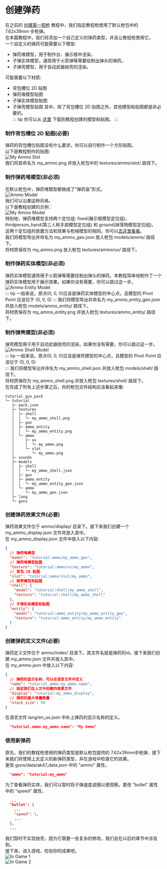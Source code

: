 # 创建弹药
在之前的 [创建第一把枪](/zh/gunpack/first_gun/) 教程中，我们指定教程枪使用了默认枪包中的 7.62x39mm 步枪弹。   
在本篇教程中，我们将添加一个自己定义的弹药类型，并且让教程枪使用它。      
一个自定义的弹药可能需要以下模型:   
- 弹药堆模型，用于制作台、展示框中渲染。
- 子弹实体模型，通常用于火箭弹等需要绘制出弹头的弹药。
- 子弹壳模型，用于自动武器抛壳的渲染。

可能需要以下材质:   
- 背包槽位 2D 贴图
- 弹药堆模型贴图
- 子弹实体模型贴图
- 子弹壳模型贴图
其中，除了背包槽位 2D 贴图之外，其他模型和贴图都是非必要的。   
::: tip 
你可以从 [这里](https://github.com/MCModderAnchor/tacwiki/tree/main/resource/ammo) 下载到教程创建的模型和贴图。
:::
### 制作背包槽位 2D 贴图(必要)
弹药的背包槽位贴图没有什么要求，你可以自行制作一个方形贴图。   
以下是教程制作的贴图:   
![My Ammo Slot](my_ammo_slot.png)   
我们将其命名为 my_ammo.png 并放入枪包中的 textures/ammo/slot/ 路径下。   
### 制作弹药堆模型(非必须)
在默认枪包中，弹药堆模型都做成了“弹药盒”形式。   
![Ammo Model](ammo_model.png)   
我们可以沿袭这种风格。    
以下是教程创建的示例：   
![My Ammo Model](my_ammo_model.png)   
特别地，弹药堆模型支持两个定位组: fixed(展示框模型定位组)、thirdperson_hand(第三人称手部模型定位组) 和 ground(掉落物模型定位组)。   
这两个定位组的放置方法和效果与枪械模型的相同，你可以[去这里看看](/zh/gunpack/gun_positioning/)。    
我们将模型导出并命名为 my_ammo_geo.json 放入枪包 models/ammo/ 路径下。    
将材质保存为 my_ammo.png 放入枪包  textures/ammo/uv/ 路径下。    
### 制作弹药实体模型(非必须)
弹药实体模型通常用于火箭弹等需要绘制出弹头的弹药。本教程简单地制作了一个弹药实体模型用于展示效果。如果你没有需要，你可以跳过这一步。   
![Ammo Entity Model](ammo_entity_model.png)   
::: tip
一般来说，原点(0, 0, 0)应该是弹药实体模型的中心点，且模型的 Pivot Point 应该位于 (0, 0, 0)
:::
我们将模型导出并命名为 my_ammo_entity_geo.json 并放入枪包 models/ammo_entity/ 路径下。   
将材质保存为 my_ammo_entity.png 并放入枪包 textures/ammo_entity/ 路径下。   
### 制作弹壳模型(非必须)
弹壳模型用于用于自动武器抛壳的渲染。如果你没有需要，你可以跳过这一步。   
![Ammo Shell Model](ammo_shell_model.png)   
::: tip
一般来说，原点(0, 0, 0)应该是弹壳模型的中心点，且模型的 Pivot Point 应该位于 (0, 0, 0)   
:::
我们将模型导出并命名为 my_ammo_shell.json 并放入枪包 models/shell/ 路径下。   
将材质保存为 my_ammo_shell.png 并放入枪包 textures/shell/ 路径下。   
在完成了所有上述步骤之后，你的枪包文件结构应该看起来像:   
```
tutorial_gun_pack
└─ tutorial
   ├─ pack.json
   ├─ textures
   │  ├─ shell
   │  │  └─ my_ammo_shell.png
   │  ├─ gun
   │  ├─ ammo_entity
   │  │  └─ my_ammo_entity.png
   │  └─ ammo
   │     ├─ uv
   │     │  └─ my_ammo.png
   │     └─ slot
   │        └─ my_ammo.png
   ├─ sounds
   ├─ models
   │  ├─ shell
   │  │  └─ my_ammo_shell.json
   │  ├─ gun
   │  ├─ ammo_entity
   │  │  └─ my_ammo_entity_geo.json
   │  └─ ammo
   │     └─ my_ammo_geo.json
   ├─ lang
   └─ guns
```
### 创建弹药效果文件(必要)
弹药效果文件位于 ammo/display/ 目录下。接下来我们创建一个 my_ammo_display.json 文件并放入其中。   
在 my_ammo_display.json 文件中放入以下内容:   
``` json
{
  // 弹药堆模型
  "model": "tutorial:ammo/my_ammo_geo",
  // 弹药堆模型贴图
  "texture": "tutorial:ammo/uv/my_ammo",
  // 背包 2D 贴图
  "slot": "tutorial:ammo/slot/my_ammo",
  // 弹壳模型和贴图
  "shell": {
    "model": "tutorial:shell/my_ammo_shell",
    "texture": "tutorial:shell/my_ammo_shell"
  },
  // 子弹实体模型和贴图
  "entity": {
    "model": "tutorial:ammo_entity/my_ammo_entity_geo",
    "texture": "tutorial:ammo_entity/my_ammo_entity"
  }
}
```
### 创建弹药定义文件(必要)
弹药定义文件位于 ammo/index/ 目录下。其文件名就是弹药的id。接下来我们创建 my_ammo.json 文件并放入其中。    
在 my_ammo.json 中放入以下内容: 
``` json
{
  // 弹药的显示名称，可以在语言文件中定义
  "name": "tutorial.ammo.my_ammo.name",
  // 指定我们在上文中创建的效果文件
  "display": "tutorial:my_ammo_display",
  // 弹药的最大堆叠数量
  "stack_size": 60
}
```
在语言文件 lang/en_us.json 中补上弹药的显示名称的定义。
``` json
  "tutorial.ammo.my_ammo.name": "My Ammo"
```
### 使用新弹药
原先，我们的教程枪使用的弹药类型是默认枪包提供的 7.62x39mm步枪弹，接下来我们将使用上文定义的新弹药类型，并在游戏中检查它的效果。   
更改 guns/data/ak47_data.json 中的 "ammo" 属性，   
``` json
  "ammo": "tutorial:my_ammo"
```
为了查看弹药实体，我们可以暂时将子弹速度调慢以便观察。更改 "bullet" 属性中的 "speed" 属性，   
``` json
  ...
  "bullet': {
    ...
    "speed": 1,
    ...
  },
  ...
```
我们暂时不实现抛壳，因为它需要一些复杂的修改，我们会在以后的章节中涉及到。   
接下来，进入游戏，检验你的成果吧。   
![In Game 1](in_game_1.png)   
![In Game 2](in_game_2.png)   